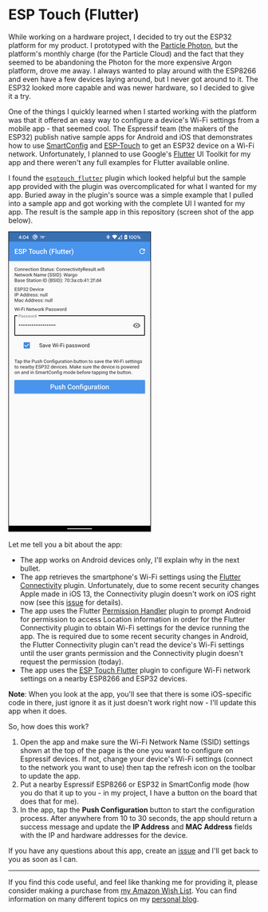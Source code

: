 # ESP Touch (Flutter)

While working on a hardware project, I decided to try out the ESP32 platform for my product. I prototyped with the [Particle Photon](https://www.particle.io/), but the platform's monthly charge (for the Particle Cloud) and the fact that they seemed to be abandoning the Photon for the more expensive Argon platform, drove me away. I always wanted to play around with the ESP8266 and even have a few devices laying around, but I never got around to it. The ESP32 looked more capable and was newer hardware, so I decided to give it a try. 

One of the things I quickly learned when I started working with the platform was that it offered an easy way to configure a device's Wi-Fi settings from a mobile app - that seemed cool. The Espressif team (the makers of the ESP32) publish native sample apps for Android and iOS that demonstrates how to use [SmartConfig](https://docs.espressif.com/projects/esp-idf/en/latest/esp32/api-reference/network/esp_smartconfig.html) and [ESP-Touch](https://www.espressif.com/en/products/software/esp-touch/overview) to get an ESP32 device on a Wi-Fi network. Unfortunately, I planned to use Google's [Flutter](https://flutter.dev/) UI Toolkit for my app and there weren't any full examples for Flutter available online.  

I found the [`esptouch_flutter`](https://pub.dev/packages/esptouch_flutter) plugin which looked helpful but the sample app provided with the plugin was overcomplicated for what I wanted for my app. Buried away in the plugin's source was a simple example that I pulled into a sample app and got working with the complete UI I wanted for my app.  The result is the sample app in this repository (screen shot of the app below).

![Home Page](images/home-page.png)

Let me tell you a bit about the app:

* The app works on Android devices only, I'll explain why in the next bullet.
* The app retrieves the smartphone's Wi-Fi settings using the [Flutter Connectivity](https://pub.dev/packages/connectivity) plugin. Unfortunately, due to some recent security changes Apple made in iOS 13, the Connectivity plugin doesn't work on iOS right now (see this [issue](https://github.com/flutter/flutter/issues/65093) for details). 
* The app uses the Flutter [Permission Handler](https://pub.dev/packages/permission_handler) plugin to prompt Android for permission to access Location information in order for the Flutter Connectivity plugin to obtain Wi-Fi settings for the device running the app. The is required due to some recent security changes in Android, the Flutter Connectivity plugin can't read the device's Wi-Fi settings until the user grants permission and the Connectivity plugin doesn't request the permission (today). 
* The app uses the [ESP Touch Flutter](https://pub.dev/packages/esptouch_flutter) plugin to configure Wi-Fi network settings on a nearby ESP8266 and ESP32 devices.

**Note**: When you look at the app, you'll see that there is some iOS-specific code in there, just ignore it as it just doesn't work right now - I'll update this app when it does.

So, how does this work? 

1. Open the app and make sure the Wi-Fi Network Name (SSID) settings shown at the top of the page is the one you want to configure on Espressif devices. If not, change your device's Wi-Fi settings (connect to the network you want to use) then tap the refresh icon on the toolbar to update the app.
2. Put a nearby Espressif ESP8266 or ESP32 in SmartConfig mode (how you do that it up to you - in my project, I have a button on the board that does that for me). 
3. In the app, tap the **Push Configuration** button to start the configuration process. After anywhere from 10 to 30 seconds, the app should return a success message and update the **IP Address** and **MAC Address** fields with the IP and hardware addresses for the device. 

If you have any questions about this app, create an [issue](https://github.com/johnwargo/esp_touch_flutter/issues) and I'll get back to you as soon as I can.

***

If you find this code useful, and feel like thanking me for providing it, please consider making a purchase from [my Amazon Wish List](https://amzn.com/w/1WI6AAUKPT5P9). You can find information on many different topics on my [personal blog](http://www.johnwargo.com). 